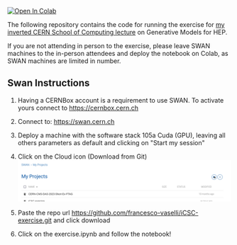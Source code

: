 
[![Open In Colab](https://colab.research.google.com/assets/colab-badge.svg)](https://colab.research.google.com/github/francesco-vaselli/iCSC-exercise/blob/main/exercise.ipynb?authuser=1)

The following repository contains the code for running the exercise for [my inverted CERN School of Computing lecture](https://indico.cern.ch/event/1334738/contributions/5814283/) on Generative Models for HEP.

If you are not attending in person to the exercise, please leave SWAN machines to the in-person attendees and deploy the notebook on Colab, as SWAN machines are limited in number.

## Swan Instructions

1. Having a CERNBox account is a requirement to use SWAN. To activate yours connect to https://cernbox.cern.ch

2. Connect to: https://swan.cern.ch

3. Deploy a machine with the software stack 105a Cuda (GPU), leaving all others parameters as default and clicking on "Start my session"

4. Click on the Cloud icon (Download from Git)![alt text](gfx/image.png)

5. Paste the repo url https://github.com/francesco-vaselli/iCSC-exercise.git and click download

6. Click on the exercise.ipynb and follow the notebook!



